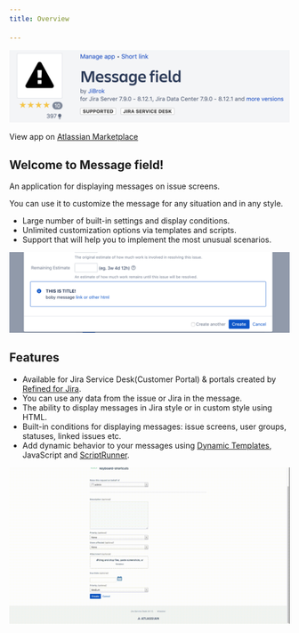 ```yaml
---
title: Overview

---
```

<a href="https://marketplace.atlassian.com/apps/1219615/message-field?hosting=server&tab=overview"><img src="/uploads/message-field/marketplace.png" style="width:600px;"/></a>

View app on [Atlassian Marketplace](https://marketplace.atlassian.com/apps/1219615/message-field?hosting=server&tab=overview)
## Welcome to Message field! 


An application for displaying messages on issue screens.

You can use it to customize the message for any situation and in any style.
* Large number of built-in settings and display conditions.
* Unlimited customization options via templates and scripts.
* Support that will help you to implement the most unusual scenarios.

<a href="/uploads/message-field/field-demo-create.png"><img src="/uploads/message-field/field-demo-create.png" style="width:600px"/></a> 

## Features

* Available for Jira Service Desk(Customer Portal) & portals created by <a href="https://marketplace.atlassian.com/apps/1216711/refined-for-jira-sites-themes?hosting=server&tab=overview">Refined for Jira</a>.
* You can use any data from the issue or Jira in the message.
* The ability to display messages in Jira style or in custom style using HTML.
* Built-in conditions for displaying messages: issue screens, user groups, statuses, linked issues etc.
* Add dynamic behavior to your messages using [Dynamic Templates](/docs/message-field/dynamic-templates/), JavaScript and <a href="https://marketplace.atlassian.com/apps/6820/scriptrunner-for-jira?hosting=server&tab=overview">ScriptRunner</a>.


<img src="/uploads/message-field/message_field_video_dynamical.gif" style="width:600px"/> 

